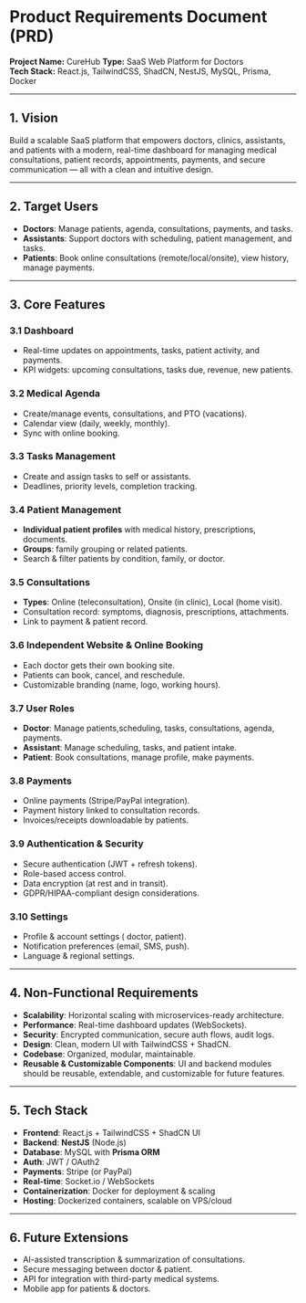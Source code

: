 # Product Requirements Document (PRD)

**Project Name:** CureHub
**Type:** SaaS Web Platform for Doctors  
**Tech Stack:** React.js, TailwindCSS, ShadCN, NestJS, MySQL, Prisma, Docker

---

## 1. Vision

Build a scalable SaaS platform that empowers doctors, clinics, assistants, and patients with a modern, real-time dashboard for managing medical consultations, patient records, appointments, payments, and secure communication — all with a clean and intuitive design.

---

## 2. Target Users

- **Doctors**: Manage patients, agenda, consultations, payments, and tasks.
- **Assistants**: Support doctors with scheduling, patient management, and tasks.
- **Patients**: Book online consultations (remote/local/onsite), view history, manage payments.

---

## 3. Core Features

### 3.1 Dashboard

- Real-time updates on appointments, tasks, patient activity, and payments.
- KPI widgets: upcoming consultations, tasks due, revenue, new patients.

### 3.2 Medical Agenda

- Create/manage events, consultations, and PTO (vacations).
- Calendar view (daily, weekly, monthly).
- Sync with online booking.

### 3.3 Tasks Management

- Create and assign tasks to self or assistants.
- Deadlines, priority levels, completion tracking.

### 3.4 Patient Management

- **Individual patient profiles** with medical history, prescriptions, documents.
- **Groups**: family grouping or related patients.
- Search & filter patients by condition, family, or doctor.

### 3.5 Consultations

- **Types**: Online (teleconsultation), Onsite (in clinic), Local (home visit).
- Consultation record: symptoms, diagnosis, prescriptions, attachments.
- Link to payment & patient record.

### 3.6 Independent Website & Online Booking

- Each doctor gets their own booking site.
- Patients can book, cancel, and reschedule.
- Customizable branding (name, logo, working hours).

### 3.7 User Roles

- **Doctor**: Manage patients,scheduling, tasks, consultations, agenda, payments.
- **Assistant**: Manage scheduling, tasks, and patient intake.
- **Patient**: Book consultations, manage profile, make payments.

### 3.8 Payments

- Online payments (Stripe/PayPal integration).
- Payment history linked to consultation records.
- Invoices/receipts downloadable by patients.

### 3.9 Authentication & Security

- Secure authentication (JWT + refresh tokens).
- Role-based access control.
- Data encryption (at rest and in transit).
- GDPR/HIPAA-compliant design considerations.

### 3.10 Settings

- Profile & account settings ( doctor, patient).
- Notification preferences (email, SMS, push).
- Language & regional settings.

---

## 4. Non-Functional Requirements

- **Scalability**: Horizontal scaling with microservices-ready architecture.
- **Performance**: Real-time dashboard updates (WebSockets).
- **Security**: Encrypted communication, secure auth flows, audit logs.
- **Design**: Clean, modern UI with TailwindCSS + ShadCN.
- **Codebase**: Organized, modular, maintainable.
- **Reusable & Customizable Components**: UI and backend modules should be reusable, extendable, and customizable for future features.

---

## 5. Tech Stack

- **Frontend**: React.js + TailwindCSS + ShadCN UI
- **Backend**: **NestJS** (Node.js)
- **Database**: MySQL with **Prisma ORM**
- **Auth**: JWT / OAuth2
- **Payments**: Stripe (or PayPal)
- **Real-time**: Socket.io / WebSockets
- **Containerization**: Docker for deployment & scaling
- **Hosting**: Dockerized containers, scalable on VPS/cloud

---

## 6. Future Extensions

- AI-assisted transcription & summarization of consultations.
- Secure messaging between doctor & patient.
- API for integration with third-party medical systems.
- Mobile app for patients & doctors.
